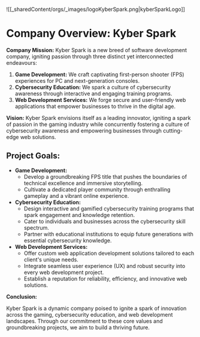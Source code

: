 
![[_sharedContent/orgs/_images/logoKyberSpark.png|kyberSparkLogo]]
# Company Overview: Kyber Spark

**Company Mission:** Kyber Spark is a new breed of software development company, igniting passion through three distinct yet interconnected endeavours:

1. **Game Development:** We craft captivating first-person shooter (FPS) experiences for PC and next-generation consoles.
2. **Cybersecurity Education:** We spark a culture of cybersecurity awareness through interactive and engaging training programs.
3. **Web Development Services:** We forge secure and user-friendly web applications that empower businesses to thrive in the digital age.

**Vision:** Kyber Spark envisions itself as a leading innovator, igniting a spark of passion in the gaming industry while concurrently fostering a culture of cybersecurity awareness and empowering businesses through cutting-edge web solutions.

## Project Goals:

- **Game Development:**
    - Develop a groundbreaking FPS title that pushes the boundaries of technical excellence and immersive storytelling.
    - Cultivate a dedicated player community through enthralling gameplay and a vibrant online experience.
- **Cybersecurity Education:**
    - Design interactive and gamified cybersecurity training programs that spark engagement and knowledge retention.
    - Cater to individuals and businesses across the cybersecurity skill spectrum.
    - Partner with educational institutions to equip future generations with essential cybersecurity knowledge.
- **Web Development Services:**
    - Offer custom web application development solutions tailored to each client's unique needs.
    - Integrate seamless user experience (UX) and robust security into every web development project.
    - Establish a reputation for reliability, efficiency, and innovative web solutions.

**Conclusion:**

Kyber Spark is a dynamic company poised to ignite a spark of innovation across the gaming, cybersecurity education, and web development landscapes. Through our commitment to these core values and groundbreaking projects, we aim to build a thriving future.
